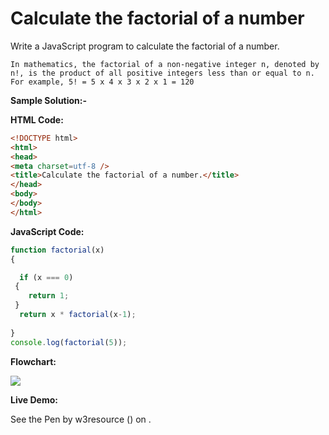 # Calculate the factorial of a number

Write a JavaScript program to calculate the factorial of a number.

```
In mathematics, the factorial of a non-negative integer n, denoted by n!, is the product of all positive integers less than or equal to n. For example, 5! = 5 x 4 x 3 x 2 x 1 = 120
```

**Sample Solution:-**

**HTML Code:**

```html
<!DOCTYPE html>
<html>
<head>
<meta charset=utf-8 />
<title>Calculate the factorial of a number.</title>
</head>
<body>
</body>
</html>

```

**JavaScript Code:**

```js
function factorial(x) 
{ 

  if (x === 0)
 {
    return 1;
 }
  return x * factorial(x-1);
         
}
console.log(factorial(5));

```

**Flowchart:**

![](https://www.w3resource.com/w3r_images/javascript-recursion-function-exercise-1.png)

**Live Demo:**

<section class="expand-codepen"><p data-height="380" data-theme-id="0" data-slug-hash="jGLepN" data-default-tab="js,result" data-user="w3resource" data-embed-version="2" data-pen-title="JavaScript - common-editor-exercises" data-editable="true" class="codepen">See the Pen by w3resource () on .</p><codepen></codepen></section>